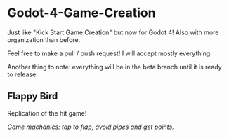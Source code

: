 # Godot-4-Game-Creation
Just like "Kick Start Game Creation" but now for Godot 4! Also with more organization than before.

Feel free to make a pull / push request! I will accept mostly everything.

Another thing to note: everything will be in the beta branch until it is ready to release.

## Flappy Bird
Replication of the hit game!

*Game machanics: tap to flap, avoid pipes and get points.*
